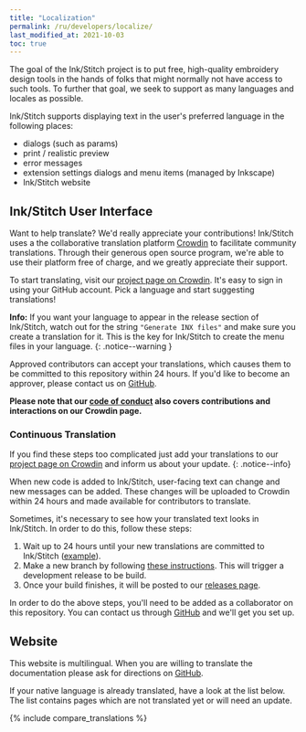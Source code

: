 ```yaml
---
title: "Localization"
permalink: /ru/developers/localize/
last_modified_at: 2021-10-03
toc: true
---
```

The goal of the Ink/Stitch project is to put free, high-quality embroidery design tools in the hands of folks that might normally not have access to such tools.  To further that goal, we seek to support as many languages and locales as possible.

Ink/Stitch supports displaying text in the user's preferred language in the following places:
  * dialogs (such as params)
  * print / realistic preview
  * error messages
  * extension settings dialogs and menu items (managed by Inkscape)
  * Ink/Stitch website

## Ink/Stitch User Interface

Want to help translate?  We'd really appreciate your contributions!  Ink/Stitch uses a the collaborative translation platform [Crowdin](http://crowdin.com) to facilitate community translations.  Through their generous open source program, we're able to use their platform free of charge, and we greatly appreciate their support.

To start translating, visit our [project page on Crowdin](https://translate.inkstitch.org).  It's easy to sign in using your GitHub account.  Pick a language and start suggesting translations!

**Info:** If you want your language to appear in the release section of Ink/Stitch, watch out for the string `"Generate INX files"` and make sure you create a translation for it. This is the key for Ink/Stitch to create the menu files in your language.
{: .notice--warning }

Approved contributors can accept your translations, which causes them to be committed to this repository within 24 hours.  If you'd like to become an approver, please contact us on [GitHub](https://github.com/inkstitch/inkstitch/issues).

**Please note that our [code of conduct](https://github.com/inkstitch/inkstitch/blob/main/CODE_OF_CONDUCT.md) also covers contributions and interactions on our Crowdin page.**

### Continuous Translation

If you find these steps too complicated just add your translations to our [project page on Crowdin](https://crowdin.com/project/inkstitch) and inform us about your update.
{: .notice--info}

When new code is added to Ink/Stitch, user-facing text can change and new messages can be added.  These changes will be uploaded to Crowdin within 24 hours and made available for contributors to translate.

Sometimes, it's necessary to see how your translated text looks in Ink/Stitch.  In order to do this, follow these steps:

1. Wait up to 24 hours until your new translations are committed to Ink/Stitch ([example](https://github.com/inkstitch/inkstitch/commit/96c319f870f7da5370ac4f3378f2cf6de0e0ccde)).
2. Make a new branch by following [these instructions](https://help.github.com/articles/creating-and-deleting-branches-within-your-repository/). This will trigger a development release to be build.
3. Once your build finishes, it will be posted to our [releases page](https://github.com/inkstitch/inkstitch/releases).

In order to do the above steps, you'll need to be added as a collaborator on this repository.  You can contact us through [GitHub](https://github.com/inkstitch/inkstitch/issues) and we'll get you set up.

## Website

This website is multilingual. When you are willing to translate the documentation please ask for directions on [GitHub](https://github.com/inkstitch/inkstitch/issues).

If your native language is already translated, have a look at the list below. The list contains pages which are not translated yet or will need an update.

{% include compare_translations %}
